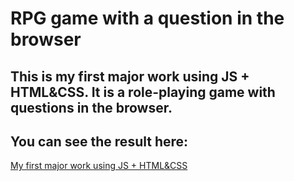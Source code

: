 # RPG game with a question in the browser

## This is my first major work using JS + HTML&amp;CSS. It is a role-playing game with questions in the browser.

## You can see the result here:

[My first major work using JS + HTML&amp;CSS]()
